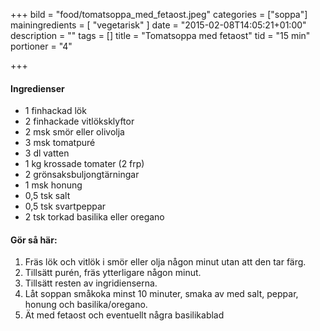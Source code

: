 +++
bild = "food/tomatsoppa_med_fetaost.jpeg"
categories = ["soppa"]
mainingredients = [ "vegetarisk" ]
date = "2015-02-08T14:05:21+01:00"
description = ""
tags = []
title = "Tomatsoppa med fetaost"
tid = "15 min"
portioner = "4"

+++

#### Ingredienser

- 1 finhackad lök
- 2 finhackade vitlöksklyftor
- 2 msk smör eller olivolja
- 3 msk tomatpuré
- 3 dl vatten
- 1 kg krossade tomater (2 frp)
- 2 grönsaksbuljongtärningar
- 1 msk honung
- 0,5 tsk salt
- 0,5 tsk svartpeppar
- 2 tsk torkad basilika eller oregano

#### Gör så här:
1. Fräs lök och vitlök i smör eller olja någon minut utan att den tar färg.
1. Tillsätt purén, fräs ytterligare någon minut.
1. Tillsätt resten av ingridienserna.
1. Låt soppan småkoka minst 10 minuter, smaka av med salt, peppar, honung och basilika/oregano.
1. Ät med fetaost och eventuellt några basilikablad 

